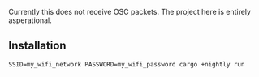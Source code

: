 Currently this does not receive OSC packets. The project here is entirely asperational.

## Installation

`SSID=my_wifi_network PASSWORD=my_wifi_password cargo +nightly run`
